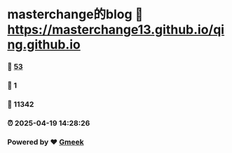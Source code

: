 # masterchange的blog :link: https://masterchange13.github.io/qing.github.io 
### :page_facing_up: [53](https://masterchange13.github.io/qing.github.io/tag.html) 
### :speech_balloon: 1 
### :hibiscus: 11342 
### :alarm_clock: 2025-04-19 14:28:26 
### Powered by :heart: [Gmeek](https://github.com/Meekdai/Gmeek)
